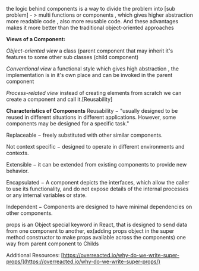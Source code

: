 
the logic behind components is a way to divide the problem into [sub problem] - > multi functions or components , which gives higher abstraction more readable code , also more reusable code. And these advantages makes it more better than the traditional object-oriented approaches

**Views of a Component:**

*Object-oriented view*
a class (parent component that may inherit it's features to some other sub classes (child component)
  

*Conventional view*
a functional style which gives high abstraction , the implementation is in it's own place and can be invoked in the parent component

*Process-related view*
instead of creating elements from scratch we can create a component and call it.[Reusability]

**Characteristics of Components**
Reusability − "usually designed to be reused in different situations in different applications. However, some components may be designed for a specific task."

Replaceable − freely substituted with other similar components.

Not context specific − designed to operate in different environments and contexts.

Extensible − it can be extended from existing components to provide new behavior.

Encapsulated − A component depicts the interfaces, which allow the caller to use its functionality, and do not expose details of the internal processes or any internal variables or state.

Independent − Components are designed to have minimal dependencies on other components.

props is an Object special keyword in React, that is designed to send data from one component to another, ex(adding props object in the super method constructor to make props available across the components) one way from parent component to Childs

Additional Resources:
[https://overreacted.io/why-do-we-write-super-props/](https://overreacted.io/why-do-we-write-super-props/)